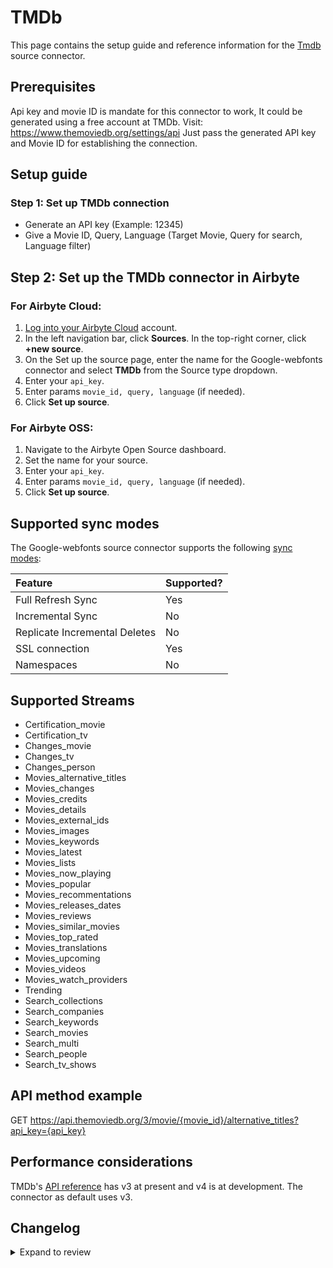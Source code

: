 # TMDb

This page contains the setup guide and reference information for the [Tmdb](https://developers.themoviedb.org/3/getting-started/introduction.) source connector.

## Prerequisites

Api key and movie ID is mandate for this connector to work, It could be generated using a free account at TMDb. Visit: https://www.themoviedb.org/settings/api
Just pass the generated API key and Movie ID for establishing the connection.

## Setup guide

### Step 1: Set up TMDb connection

- Generate an API key (Example: 12345)
- Give a Movie ID, Query, Language (Target Movie, Query for search, Language filter)

## Step 2: Set up the TMDb connector in Airbyte

### For Airbyte Cloud:

1. [Log into your Airbyte Cloud](https://cloud.airbyte.com/workspaces) account.
2. In the left navigation bar, click **Sources**. In the top-right corner, click **+new source**.
3. On the Set up the source page, enter the name for the Google-webfonts connector and select **TMDb** from the Source type dropdown.
4. Enter your `api_key`.
5. Enter params `movie_id, query, language` (if needed).
6. Click **Set up source**.

### For Airbyte OSS:

1. Navigate to the Airbyte Open Source dashboard.
2. Set the name for your source.
3. Enter your `api_key`.
4. Enter params `movie_id, query, language` (if needed).
5. Click **Set up source**.

## Supported sync modes

The Google-webfonts source connector supports the following [sync modes](https://docs.airbyte.com/cloud/core-concepts#connection-sync-modes):

| Feature                       | Supported? |
| :---------------------------- | :--------- |
| Full Refresh Sync             | Yes        |
| Incremental Sync              | No         |
| Replicate Incremental Deletes | No         |
| SSL connection                | Yes        |
| Namespaces                    | No         |

## Supported Streams

- Certification_movie
- Certification_tv
- Changes_movie
- Changes_tv
- Changes_person
- Movies_alternative_titles
- Movies_changes
- Movies_credits
- Movies_details
- Movies_external_ids
- Movies_images
- Movies_keywords
- Movies_latest
- Movies_lists
- Movies_now_playing
- Movies_popular
- Movies_recommentations
- Movies_releases_dates
- Movies_reviews
- Movies_similar_movies
- Movies_top_rated
- Movies_translations
- Movies_upcoming
- Movies_videos
- Movies_watch_providers
- Trending
- Search_collections
- Search_companies
- Search_keywords
- Search_movies
- Search_multi
- Search_people
- Search_tv_shows

## API method example

GET https://api.themoviedb.org/3/movie/{movie_id}/alternative_titles?api_key={api_key}

## Performance considerations

TMDb's [API reference](https://developers.themoviedb.org/3/getting-started/introduction) has v3 at present and v4 is at development. The connector as default uses v3.

## Changelog

<details>
  <summary>Expand to review</summary>

| Version | Date       | Pull Request                                             | Subject        |
| :------ | :--------- | :------------------------------------------------------- | :------------- |
| 1.1.32 | 2025-10-21 | [68538](https://github.com/airbytehq/airbyte/pull/68538) | Update dependencies |
| 1.1.31 | 2025-10-14 | [67891](https://github.com/airbytehq/airbyte/pull/67891) | Update dependencies |
| 1.1.30 | 2025-10-07 | [67507](https://github.com/airbytehq/airbyte/pull/67507) | Update dependencies |
| 1.1.29 | 2025-09-30 | [66831](https://github.com/airbytehq/airbyte/pull/66831) | Update dependencies |
| 1.1.28 | 2025-09-23 | [66600](https://github.com/airbytehq/airbyte/pull/66600) | Update dependencies |
| 1.1.27 | 2025-09-09 | [65704](https://github.com/airbytehq/airbyte/pull/65704) | Update dependencies |
| 1.1.26 | 2025-08-24 | [65486](https://github.com/airbytehq/airbyte/pull/65486) | Update dependencies |
| 1.1.25 | 2025-08-09 | [64858](https://github.com/airbytehq/airbyte/pull/64858) | Update dependencies |
| 1.1.24 | 2025-07-19 | [61464](https://github.com/airbytehq/airbyte/pull/61464) | Update dependencies |
| 1.1.23 | 2025-05-24 | [60579](https://github.com/airbytehq/airbyte/pull/60579) | Update dependencies |
| 1.1.22 | 2025-05-11 | [60211](https://github.com/airbytehq/airbyte/pull/60211) | Update dependencies |
| 1.1.21 | 2025-05-04 | [59608](https://github.com/airbytehq/airbyte/pull/59608) | Update dependencies |
| 1.1.20 | 2025-04-27 | [58990](https://github.com/airbytehq/airbyte/pull/58990) | Update dependencies |
| 1.1.19 | 2025-04-19 | [58423](https://github.com/airbytehq/airbyte/pull/58423) | Update dependencies |
| 1.1.18 | 2025-04-12 | [57931](https://github.com/airbytehq/airbyte/pull/57931) | Update dependencies |
| 1.1.17 | 2025-04-05 | [57474](https://github.com/airbytehq/airbyte/pull/57474) | Update dependencies |
| 1.1.16 | 2025-03-29 | [56852](https://github.com/airbytehq/airbyte/pull/56852) | Update dependencies |
| 1.1.15 | 2025-03-22 | [56308](https://github.com/airbytehq/airbyte/pull/56308) | Update dependencies |
| 1.1.14 | 2025-03-08 | [55620](https://github.com/airbytehq/airbyte/pull/55620) | Update dependencies |
| 1.1.13 | 2025-03-01 | [54475](https://github.com/airbytehq/airbyte/pull/54475) | Update dependencies |
| 1.1.12 | 2025-02-15 | [54032](https://github.com/airbytehq/airbyte/pull/54032) | Update dependencies |
| 1.1.11 | 2025-02-08 | [53550](https://github.com/airbytehq/airbyte/pull/53550) | Update dependencies |
| 1.1.10 | 2025-02-01 | [53097](https://github.com/airbytehq/airbyte/pull/53097) | Update dependencies |
| 1.1.9 | 2025-01-25 | [52460](https://github.com/airbytehq/airbyte/pull/52460) | Update dependencies |
| 1.1.8 | 2025-01-18 | [51982](https://github.com/airbytehq/airbyte/pull/51982) | Update dependencies |
| 1.1.7 | 2025-01-11 | [51419](https://github.com/airbytehq/airbyte/pull/51419) | Update dependencies |
| 1.1.6 | 2024-12-28 | [50778](https://github.com/airbytehq/airbyte/pull/50778) | Update dependencies |
| 1.1.5 | 2024-12-21 | [50323](https://github.com/airbytehq/airbyte/pull/50323) | Update dependencies |
| 1.1.4 | 2024-12-14 | [49800](https://github.com/airbytehq/airbyte/pull/49800) | Update dependencies |
| 1.1.3 | 2024-12-12 | [47938](https://github.com/airbytehq/airbyte/pull/47938) | Update dependencies |
| 1.1.2 | 2024-10-28 | [47676](https://github.com/airbytehq/airbyte/pull/47676) | Update dependencies |
| 1.1.1 | 2024-08-16 | [44196](https://github.com/airbytehq/airbyte/pull/44196) | Bump source-declarative-manifest version |
| 1.1.0 | 2024-08-14 | [44057](https://github.com/airbytehq/airbyte/pull/44057) | Refactor connector to manifest-only format |
| 1.0.5 | 2024-08-12 | [43816](https://github.com/airbytehq/airbyte/pull/43816) | Update dependencies |
| 1.0.4 | 2024-08-10 | [43650](https://github.com/airbytehq/airbyte/pull/43650) | Update dependencies |
| 1.0.3 | 2024-08-03 | [43259](https://github.com/airbytehq/airbyte/pull/43259) | Update dependencies |
| 1.0.2 | 2024-07-27 | [42811](https://github.com/airbytehq/airbyte/pull/42811) | Update dependencies |
| 1.0.1 | 2024-07-20 | [42257](https://github.com/airbytehq/airbyte/pull/42257) | Update dependencies |
| 1.0.0 | 2024-07-15 | [39109](https://github.com/airbytehq/airbyte/pull/39109) | Make compatible with builder, fix schema |
| 0.1.7 | 2024-07-13 | [41511](https://github.com/airbytehq/airbyte/pull/41511) | Update dependencies |
| 0.1.6 | 2024-07-09 | [41181](https://github.com/airbytehq/airbyte/pull/41181) | Update dependencies |
| 0.1.5 | 2024-07-06 | [40959](https://github.com/airbytehq/airbyte/pull/40959) | Update dependencies |
| 0.1.4 | 2024-06-26 | [40273](https://github.com/airbytehq/airbyte/pull/40273) | Update dependencies |
| 0.1.3 | 2024-06-22 | [40095](https://github.com/airbytehq/airbyte/pull/40095) | Update dependencies |
| 0.1.2 | 2024-06-06 | [39305](https://github.com/airbytehq/airbyte/pull/39305) | [autopull] Upgrade base image to v1.2.2 |
| 0.1.1 | 2024-05-21 | [38496](https://github.com/airbytehq/airbyte/pull/38496) | [autopull] base image + poetry + up_to_date |
|  0.1.0  | 2022-10-27 | [Init](https://github.com/airbytehq/airbyte/pull/18561)  | Initial commit |

</details>

